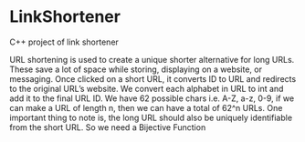 # LinkShortener
C++ project of link shortener

URL shortening is used to create a unique shorter alternative for long URLs. These save a lot of space while storing, displaying on a website, or messaging. Once clicked on a short URL, it converts ID to URL and redirects to the original URL’s website. We convert each alphabet in URL to int and add it to the final URL ID. We have 62 possible chars i.e. A-Z, a-z, 0-9, if we can make a URL of length n, then we can have a total of 62^n URLs. 
One important thing to note is, the long URL should also be uniquely identifiable from the short URL. So we need a Bijective Function  
